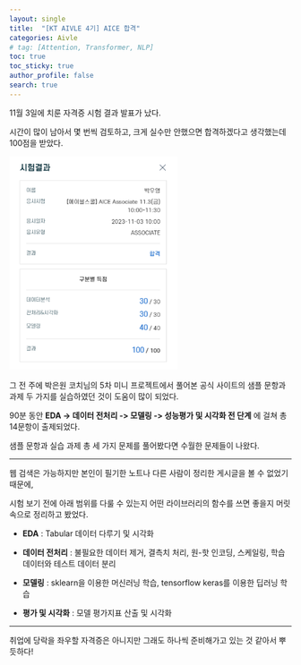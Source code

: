 ```yaml
---
layout: single  
title:  "[KT AIVLE 4기] AICE 합격"
categories: Aivle
# tag: [Attention, Transformer, NLP]
toc: true
toc_sticky: true
author_profile: false
search: true
---
```


11월 3일에 치룬 자격증 시험 결과 발표가 났다. 

시간이 많이 남아서 몇 번씩 검토하고, 크게 실수만 안했으면 합격하겠다고 생각했는데 100점을 받았다.

<img src="/assets/images/2023-11-18-AICE/성적.png" width=300/>

그 전 주에 박은원 코치님의 5차 미니 프로젝트에서 풀어본 공식 사이트의 샘플 문항과 과제 두 가지를 실습하였던 것이 도움이 많이 되었다.

90분 동안 **EDA -> 데이터 전처리 -> 모델링 -> 성능평가 및 시각화 전 단계** 에 걸쳐 총 14문항이 출제되었다.

샘플 문항과 실습 과제 총 세 가지 문제를 풀어봤다면 수월한 문제들이 나왔다. 

---

웹 검색은 가능하지만 본인이 필기한 노트나 다른 사람이 정리한 게시글을 볼 수 없었기 때문에,   

시험 보기 전에 아래 범위를 다룰 수 있는지 어떤 라이브러리의 함수를 쓰면 좋을지 머릿속으로 정리하고 봤었다.

- **EDA** : Tabular 데이터 다루기 및 시각화

- **데이터 전처리** : 불필요한 데이터 제거, 결측치 처리, 원-핫 인코딩, 스케일링, 학습 데이터와 테스트 데이터 분리 

- **모델링** : sklearn을 이용한 머신러닝 학습, tensorflow keras를 이용한 딥러닝 학습

- **평가 및 시각화** : 모델 평가지표 산출 및 시각화

---

취업에 당락을 좌우할 자격증은 아니지만 그래도 하나씩 준비해가고 있는 것 같아서 뿌듯하다!